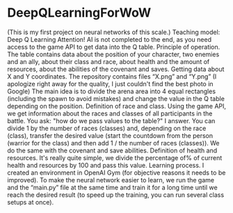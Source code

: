 # DeepQLearningForWoW
(This is my first project on neural networks of this scale.)
Teaching model: Deep Q Learning
Attention! AI is not completed to the end, as you need access to the game API to get data into the Q table.
                                                             Principle of operation.
The table contains data about the position of your character, two enemies and an ally, about their class and race, about health and the amount of resources, about the abilities of the covenant and saves.
                                                      Getting data about X and Y coordinates.
The repository contains files “X.png” and “Y.png” (I apologize right away for the quality, I just couldn't find the best photo in Google)
The main idea is to divide the arena area into 4 equal rectangles (including the spawn to avoid mistakes) and change the value in the Q table depending on the position.
                                                        Definition of race and class.
Using the game API, we get information about the races and classes of all participants in the battle. You ask: "how do we pass values ​​to the table?"
I answer.
You can divide 1 by the number of races (classes) and, depending on the race (class), transfer the desired value (start the countdown from the person (warrior for the class) and then add 1 / the number of races (classes)).
We do the same with the covenant and save abilities.
                                                     Definition of health and resources.
It's really quite simple, we divide the percentage of% of current health and resources by 100 and pass this value.
                                                              Learning process.
I created an environment in OpenAI Gym (for objective reasons it needs to be improved). To make the neural network easier to learn, we run the game and the “main.py” file at the same time and train it for a long time until we reach the desired result (to speed up the training, you can run several class setups at once).

